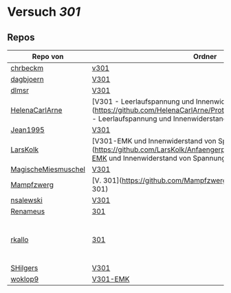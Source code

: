 # Versuch *301*

## Repos

|                     Repo von                     |                                                                             Ordner                                                                              |                                                                                                                                                                                                                                                                                          PDFs                                                                                                                                                                                                                                                                                           |
|--------------------------------------------------|-----------------------------------------------------------------------------------------------------------------------------------------------------------------|-----------------------------------------------------------------------------------------------------------------------------------------------------------------------------------------------------------------------------------------------------------------------------------------------------------------------------------------------------------------------------------------------------------------------------------------------------------------------------------------------------------------------------------------------------------------------------------------|
|[chrbeckm](../repo/chrbeckm)                      |[v301](https://github.com/chrbeckm/anfaenger-praktikum/tree/master/v301)                                                                                         |–                                                                                                                                                                                                                                                                                                                                                                                                                                                                                                                                                                                        |
|[dagbjoern](../repo/dagbjoern)                    |[V301](https://github.com/dagbjoern/AP-Physik/tree/master/V301)                                                                                                  |–                                                                                                                                                                                                                                                                                                                                                                                                                                                                                                                                                                                        |
|[dlmsr](../repo/dlmsr)                            |[V301](https://github.com/dlmsr/praktikum/tree/master/V301)                                                                                                      |–                                                                                                                                                                                                                                                                                                                                                                                                                                                                                                                                                                                        |
|[HelenaCarlArne](../repo/HelenaCarlArne)          |[V301 - Leerlaufspannung und Innenwiderstand](https://github.com/HelenaCarlArne/ProtokolleAP/tree/master/V301 - Leerlaufspannung und Innenwiderstand)            |–                                                                                                                                                                                                                                                                                                                                                                                                                                                                                                                                                                                        |
|[Jean1995](../repo/Jean1995)                      |[V301](https://github.com/Jean1995/Praktikum/tree/master/V301)                                                                                                   |[V301.pdf](https://docs.google.com/viewer?url=https://github.com/Jean1995/Praktikum/raw/master/Protokolle_Fertig/V301.pdf)                                                                                                                                                                                                                                                                                                                                                                                                                                                               |
|[LarsKolk](../repo/LarsKolk)                      |[V301-EMK und Innenwiderstand von Spannungsquellen](https://github.com/LarsKolk/Anfaengerpraktikum/tree/master/V301-EMK und Innenwiderstand von Spannungsquellen)|[V301-altp.pdf](https://docs.google.com/viewer?url=https://github.com/LarsKolk/Anfaengerpraktikum/raw/master/V301-EMK%20und%20Innenwiderstand%20von%20Spannungsquellen/V301-altp.pdf)                                                                                                                                                                                                                                                                                                                                                                                                    |
|[MagischeMiesmuschel](../repo/MagischeMiesmuschel)|[V301](https://github.com/MagischeMiesmuschel/AnfaengerPraktikum/tree/master/V301)                                                                               |–                                                                                                                                                                                                                                                                                                                                                                                                                                                                                                                                                                                        |
|[Mampfzwerg](../repo/Mampfzwerg)                  |[V. 301](https://github.com/Mampfzwerg/Praktikum/tree/master/V. 301)                                                                                             |[main.pdf](https://docs.google.com/viewer?url=https://github.com/Mampfzwerg/Praktikum/raw/master/V.%20301/latex-template/main.pdf)                                                                                                                                                                                                                                                                                                                                                                                                                                                       |
|[nsalewski](../repo/nsalewski)                    |[V301](https://github.com/nsalewski/laboratory/tree/master/V301)                                                                                                 |–                                                                                                                                                                                                                                                                                                                                                                                                                                                                                                                                                                                        |
|[Renameus](../repo/Renameus)                      |[301](https://github.com/Renameus/PhysikPraktikum1/tree/master/Versuche/301)                                                                                     |[protokoll.pdf](https://docs.google.com/viewer?url=https://github.com/Renameus/PhysikPraktikum1/raw/master/Versuche/301/protokoll.pdf)                                                                                                                                                                                                                                                                                                                                                                                                                                                   |
|[rkallo](../repo/rkallo)                          |[301](https://github.com/rkallo/APWS1718/tree/master/301)                                                                                                        |[main.pdf](https://docs.google.com/viewer?url=https://github.com/rkallo/APWS1718/raw/master/301/main.pdf)<br/>[301m2.pdf](https://docs.google.com/viewer?url=https://github.com/rkallo/APWS1718/raw/master/301/301m2.pdf)<br/>[V301.pdf](https://docs.google.com/viewer?url=https://github.com/rkallo/APWS1718/raw/master/301/V301.pdf)<br/>[301m1.pdf](https://docs.google.com/viewer?url=https://github.com/rkallo/APWS1718/raw/master/301/301m1.pdf)<br/>[Protokoll_Lars.pdf](https://docs.google.com/viewer?url=https://github.com/rkallo/APWS1718/raw/master/301/Protokoll_Lars.pdf)|
|[SHilgers](../repo/SHilgers)                      |[V301](https://github.com/SHilgers/Praktikum2/tree/master/V301)                                                                                                  |–                                                                                                                                                                                                                                                                                                                                                                                                                                                                                                                                                                                        |
|[woklop9](../repo/woklop9)                        |[V301-EMK](https://github.com/woklop9/Anfaengerpraktikum/tree/master/V301-EMK)                                                                                   |–                                                                                                                                                                                                                                                                                                                                                                                                                                                                                                                                                                                        |
